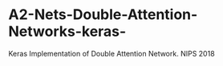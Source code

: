 # A2-Nets-Double-Attention-Networks-keras-
Keras Implementation of Double Attention Network. NIPS 2018
